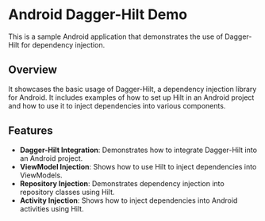 # Android Dagger-Hilt Demo
This is a sample Android application that demonstrates the use of Dagger-Hilt for dependency injection.

## Overview
It showcases the basic usage of Dagger-Hilt, a dependency injection library for Android. It includes examples of how to set up Hilt in an Android project and how to use it to inject dependencies into various components.

## Features
- **Dagger-Hilt Integration**: Demonstrates how to integrate Dagger-Hilt into an Android project.
- **ViewModel Injection**: Shows how to use Hilt to inject dependencies into ViewModels.
- **Repository Injection**: Demonstrates dependency injection into repository classes using Hilt.
- **Activity Injection**: Shows how to inject dependencies into Android activities using Hilt.
